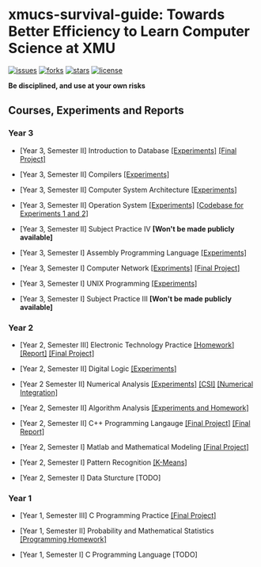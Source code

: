 # xmucs-survival-guide: Towards Better Efficiency to Learn Computer Science at XMU

[![issues](https://img.shields.io/github/issues/SmartPolarBear/xmucs-survival-guide)](https://github.com/SmartPolarBear/xmucs-survival-guide/issues)
[![forks](https://img.shields.io/github/forks/SmartPolarBear/xmucs-survival-guide)](https://github.com/SmartPolarBear/xmucs-survival-guide/fork)
[![stars](https://img.shields.io/github/stars/SmartPolarBear/xmucs-survival-guide)](https://github.com/SmartPolarBear/xmucs-survival-guide/stargazers)
[![license](https://img.shields.io/github/license/SmartPolarBear/xmucs-survival-guide)](https://github.com/SmartPolarBear/xmucs-survival-guide/blob/master/LICENSE)

**Be disciplined, and use at your own risks**

## Courses, Experiments and Reports

### Year 3

- [Year 3, Semester II] Introduction to Database [[Experiments]](https://github.com/SmartPolarBear/database-xmu-cs2023) [[Final Project]](https://github.com/SmartPolarBear/grade_management_client)

- [Year 3, Semester II] Compilers [[Experiments]](https://github.com/SmartPolarBear/compiler-csxmu-2023)

- [Year 3, Semester II] Computer System Architecture [[Experiments]](https://github.com/SmartPolarBear/sysarch-csxmu-2023)

- [Year 3, Semester II] Operation System [[Experiments]](https://github.com/SmartPolarBear/os-csxmu-2023) [[Codebase for Experiments 1 and 2]](https://github.com/SmartPolarBear/nachos-csxmu-2023)

- [Year 3, Semester II] Subject Practice IV **[Won't be made publicly available]**

- [Year 3, Semester I] Assembly Programming Language [[Experiments]](https://github.com/SmartPolarBear/assembly-csxmu-2022)

- [Year 3, Semester I] Computer Network [[Expriments]](https://github.com/SmartPolarBear/computer-network-reports-csxmu-2022) [[Final Project]](https://github.com/SmartPolarBear/xv6_enhanced)

- [Year 3, Semester I] UNIX Programming [[Experiments]](https://github.com/SmartPolarBear/unix-programming-csxmu-2022)

- [Year 3, Semester I] Subject Practice III **[Won't be made publicly available]**

### Year 2

- [Year 2, Semester III] Electronic Technology Practice [[Homework]](https://github.com/SmartPolarBear/mp430-homework-csxmu-2022) [[Report]](https://github.com/SmartPolarBear/msp430-report-csxmu-2022) [[Final Project]](https://github.com/SmartPolarBear/mp430-car-csxmu-2022)

- [Year 2, Semester II] Digital Logic [[Experiments]](https://github.com/SmartPolarBear/digital-logic-csxmu-2022)

- [Year 2 Semester II] Numerical Analysis [[Experiments]](https://github.com/SmartPolarBear/numerical-analysis-csxmu-2022) [[CSI]](https://github.com/SmartPolarBear/CSI-python) [[Numerical Integration]](https://github.com/SmartPolarBear/numerical_integration)

- [Year 2, Semester II] Algorithm Analysis [[Experiments and Homework]](https://github.com/SmartPolarBear/algorithm-analysis-csxmu-2022)

- [Year 2, Semester II] C++ Programming Langauge [[Final Project]](https://github.com/SmartPolarBear/cppautograd) [[Final Report]](https://github.com/SmartPolarBear/cpp-final-csxmu-2022)

- [Year 2, Semester I] Matlab and Mathematical Modeling [[Final Project]](https://github.com/SmartPolarBear/matlab-math-analysis-csxmu-2021)

- [Year 2, Semester I] Pattern Recognition [[K-Means]](https://github.com/SmartPolarBear/kmeans-python)

- [Year 2, Semester I] Data Sturcture [TODO]

### Year 1

- [Year 1, Semester III] C Programming Practice [[Final Project]](https://github.com/SmartPolarBear/plane-ticket)

- [Year 1, Semester II] Probability and Mathematical Statistics [[Programming Homework]](https://github.com/SmartPolarBear/random_generator)

- [Year 1, Semester I] C Programming Language [TODO]

